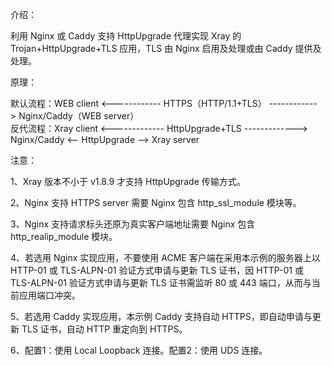 介绍：

利用 Nginx 或 Caddy 支持 HttpUpgrade 代理实现 Xray 的 Trojan+HttpUpgrade+TLS 应用，TLS 由 Nginx 启用及处理或由 Caddy 提供及处理。

原理：

默认流程：WEB client <------------ HTTPS（HTTP/1.1+TLS） ------------> Nginx/Caddy（WEB server）  
反代流程：Xray client <------------- HttpUpgrade+TLS -------------> Nginx/Caddy <-- HttpUpgrade --> Xray server

注意：

1、Xray 版本不小于 v1.8.9 才支持 HttpUpgrade 传输方式。

2、Nginx 支持 HTTPS server 需要 Nginx 包含 http_ssl_module 模块等。

3、Nginx 支持请求标头还原为真实客户端地址需要 Nginx 包含 http_realip_module 模块。

4、若选用 Nginx 实现应用，不要使用 ACME 客户端在采用本示例的服务器上以 HTTP-01 或 TLS-ALPN-01 验证方式申请与更新 TLS 证书，因 HTTP-01 或 TLS-ALPN-01 验证方式申请与更新 TLS 证书需监听 80 或 443 端口，从而与当前应用端口冲突。

5、若选用 Caddy 实现应用，本示例 Caddy 支持自动 HTTPS，即自动申请与更新 TLS 证书，自动 HTTP 重定向到 HTTPS。

6、配置1：使用 Local Loopback 连接。配置2：使用 UDS 连接。
